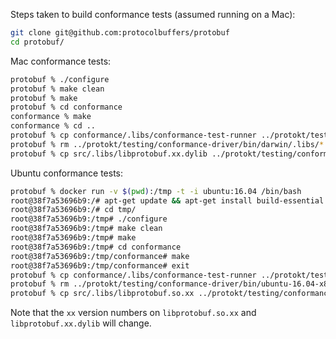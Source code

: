 Steps taken to build conformance tests (assumed running on a Mac):

```sh
git clone git@github.com:protocolbuffers/protobuf
cd protobuf/
```

Mac conformance tests:

```sh
protobuf % ./configure
protobuf % make clean
protobuf % make
protobuf % cd conformance
conformance % make
conformance % cd ..
protobuf % cp conformance/.libs/conformance-test-runner ../protokt/testing/conformance-driver/bin/darwin/conformance-test-runner
protobuf % rm ../protokt/testing/conformance-driver/bin/darwin/.libs/*
protobuf % cp src/.libs/libprotobuf.xx.dylib ../protokt/testing/conformance-driver/bin/darwin/.libs/
```

Ubuntu conformance tests:

```sh
protobuf % docker run -v $(pwd):/tmp -t -i ubuntu:16.04 /bin/bash
root@38f7a53696b9:/# apt-get update && apt-get install build-essential
root@38f7a53696b9:/# cd tmp/
root@38f7a53696b9:/tmp# ./configure
root@38f7a53696b9:/tmp# make clean
root@38f7a53696b9:/tmp# make
root@38f7a53696b9:/tmp# cd conformance
root@38f7a53696b9:/tmp/conformance# make
root@38f7a53696b9:/tmp/conformance# exit
protobuf % cp conformance/.libs/conformance-test-runner ../protokt/testing/conformance-driver/bin/ubuntu-16.04-x86_64/conformance-test-runner
protobuf % rm ../protokt/testing/conformance-driver/bin/ubuntu-16.04-x86_64/.libs/*
protobuf % cp src/.libs/libprotobuf.so.xx ../protokt/testing/conformance-driver/bin/ubuntu-16.04-x86_64/.libs/
```

Note that the `xx` version numbers on `libprotobuf.so.xx` and `libprotobuf.xx.dylib` will change.
